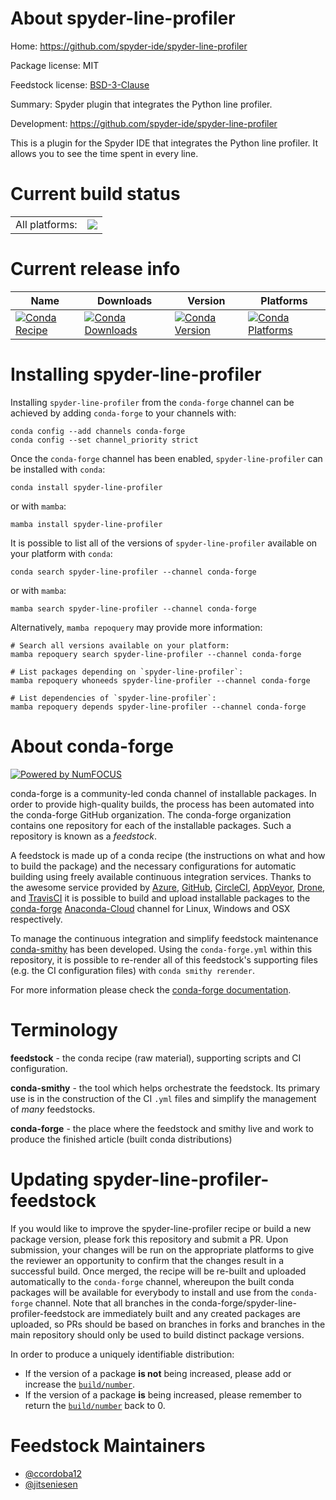 About spyder-line-profiler
==========================

Home: https://github.com/spyder-ide/spyder-line-profiler

Package license: MIT

Feedstock license: [BSD-3-Clause](https://github.com/conda-forge/spyder-line-profiler-feedstock/blob/main/LICENSE.txt)

Summary: Spyder plugin that integrates the Python line profiler.

Development: https://github.com/spyder-ide/spyder-line-profiler

This is a plugin for the Spyder IDE that integrates the Python line profiler.
It allows you to see the time spent in every line.


Current build status
====================


<table><tr><td>All platforms:</td>
    <td>
      <a href="https://dev.azure.com/conda-forge/feedstock-builds/_build/latest?definitionId=3590&branchName=main">
        <img src="https://dev.azure.com/conda-forge/feedstock-builds/_apis/build/status/spyder-line-profiler-feedstock?branchName=main">
      </a>
    </td>
  </tr>
</table>

Current release info
====================

| Name | Downloads | Version | Platforms |
| --- | --- | --- | --- |
| [![Conda Recipe](https://img.shields.io/badge/recipe-spyder--line--profiler-green.svg)](https://anaconda.org/conda-forge/spyder-line-profiler) | [![Conda Downloads](https://img.shields.io/conda/dn/conda-forge/spyder-line-profiler.svg)](https://anaconda.org/conda-forge/spyder-line-profiler) | [![Conda Version](https://img.shields.io/conda/vn/conda-forge/spyder-line-profiler.svg)](https://anaconda.org/conda-forge/spyder-line-profiler) | [![Conda Platforms](https://img.shields.io/conda/pn/conda-forge/spyder-line-profiler.svg)](https://anaconda.org/conda-forge/spyder-line-profiler) |

Installing spyder-line-profiler
===============================

Installing `spyder-line-profiler` from the `conda-forge` channel can be achieved by adding `conda-forge` to your channels with:

```
conda config --add channels conda-forge
conda config --set channel_priority strict
```

Once the `conda-forge` channel has been enabled, `spyder-line-profiler` can be installed with `conda`:

```
conda install spyder-line-profiler
```

or with `mamba`:

```
mamba install spyder-line-profiler
```

It is possible to list all of the versions of `spyder-line-profiler` available on your platform with `conda`:

```
conda search spyder-line-profiler --channel conda-forge
```

or with `mamba`:

```
mamba search spyder-line-profiler --channel conda-forge
```

Alternatively, `mamba repoquery` may provide more information:

```
# Search all versions available on your platform:
mamba repoquery search spyder-line-profiler --channel conda-forge

# List packages depending on `spyder-line-profiler`:
mamba repoquery whoneeds spyder-line-profiler --channel conda-forge

# List dependencies of `spyder-line-profiler`:
mamba repoquery depends spyder-line-profiler --channel conda-forge
```


About conda-forge
=================

[![Powered by
NumFOCUS](https://img.shields.io/badge/powered%20by-NumFOCUS-orange.svg?style=flat&colorA=E1523D&colorB=007D8A)](https://numfocus.org)

conda-forge is a community-led conda channel of installable packages.
In order to provide high-quality builds, the process has been automated into the
conda-forge GitHub organization. The conda-forge organization contains one repository
for each of the installable packages. Such a repository is known as a *feedstock*.

A feedstock is made up of a conda recipe (the instructions on what and how to build
the package) and the necessary configurations for automatic building using freely
available continuous integration services. Thanks to the awesome service provided by
[Azure](https://azure.microsoft.com/en-us/services/devops/), [GitHub](https://github.com/),
[CircleCI](https://circleci.com/), [AppVeyor](https://www.appveyor.com/),
[Drone](https://cloud.drone.io/welcome), and [TravisCI](https://travis-ci.com/)
it is possible to build and upload installable packages to the
[conda-forge](https://anaconda.org/conda-forge) [Anaconda-Cloud](https://anaconda.org/)
channel for Linux, Windows and OSX respectively.

To manage the continuous integration and simplify feedstock maintenance
[conda-smithy](https://github.com/conda-forge/conda-smithy) has been developed.
Using the ``conda-forge.yml`` within this repository, it is possible to re-render all of
this feedstock's supporting files (e.g. the CI configuration files) with ``conda smithy rerender``.

For more information please check the [conda-forge documentation](https://conda-forge.org/docs/).

Terminology
===========

**feedstock** - the conda recipe (raw material), supporting scripts and CI configuration.

**conda-smithy** - the tool which helps orchestrate the feedstock.
                   Its primary use is in the construction of the CI ``.yml`` files
                   and simplify the management of *many* feedstocks.

**conda-forge** - the place where the feedstock and smithy live and work to
                  produce the finished article (built conda distributions)


Updating spyder-line-profiler-feedstock
=======================================

If you would like to improve the spyder-line-profiler recipe or build a new
package version, please fork this repository and submit a PR. Upon submission,
your changes will be run on the appropriate platforms to give the reviewer an
opportunity to confirm that the changes result in a successful build. Once
merged, the recipe will be re-built and uploaded automatically to the
`conda-forge` channel, whereupon the built conda packages will be available for
everybody to install and use from the `conda-forge` channel.
Note that all branches in the conda-forge/spyder-line-profiler-feedstock are
immediately built and any created packages are uploaded, so PRs should be based
on branches in forks and branches in the main repository should only be used to
build distinct package versions.

In order to produce a uniquely identifiable distribution:
 * If the version of a package **is not** being increased, please add or increase
   the [``build/number``](https://docs.conda.io/projects/conda-build/en/latest/resources/define-metadata.html#build-number-and-string).
 * If the version of a package **is** being increased, please remember to return
   the [``build/number``](https://docs.conda.io/projects/conda-build/en/latest/resources/define-metadata.html#build-number-and-string)
   back to 0.

Feedstock Maintainers
=====================

* [@ccordoba12](https://github.com/ccordoba12/)
* [@jitseniesen](https://github.com/jitseniesen/)

